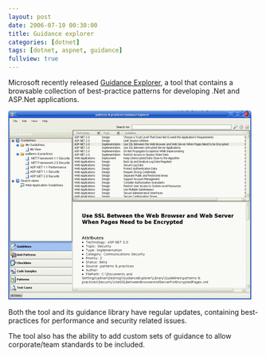 ```yaml
---
layout: post
date: 2006-07-10 00:30:00
title: Guidance explorer
categories: [dotnet]
tags: [dotnet, aspnet, guidance]
fullview: true
---
```


Microsoft recently released [Guidance Explorer](http://codegallery.gotdotnet.com/GuidanceExplorer), a tool that contains a browsable collection of best-practice patterns for developing .Net and ASP.Net applications.

![](assets/media/images/2006/07/guidance-explorer.gif)

Both the tool and its guidance library have regular updates, containing best-practices for performance and security related issues.

The tool also has the ability to add custom sets of guidance to allow corporate/team standards to be included.
